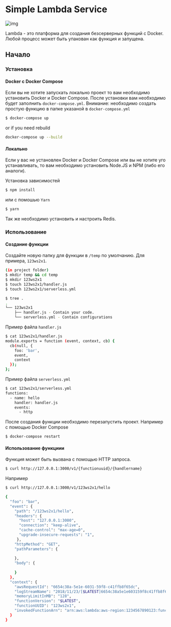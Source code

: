# Simple Lambda Service

![img](https://blog.alexellis.io/content/images/2017/08/clip-1.png)

Lambda - это платформа для создания безсерверных функций с Docker. Любой процесс может быть упакован как функция и запущена.

## Начало

### Установка

#### Docker с Docker Compose

Если вы не хотите запускать локально проект то вам необходимо установить Docker и Docker Compose. После установки вам необходимо будет заполнить `docker-compose.yml`.
Внимание: необходимо создать простую функцию в папке указаной в `docker-compose.yml`

```bash
$ docker-compose up
```

or if you need rebuild

```bash
docker-compose up --build
```

#### Локально

Если у вас не установлен Docker и Docker Compose или вы не хотите уго устанавливать, то вам необходимо установить Node.JS и NPM (либо его аналоги).

Установка зависимостей

```bash
$ npm install
```

или с помошью `Yarn`

```bash
$ yarn
```

Так же необходимо установить и настроить Redis.

### Использование

#### Создание функции

Создайте новую папку для функции в `/temp` по умолчанию. Для примера, `123ws2x1`.

```bash
(in project folder)
$ mkdir temp && cd temp
$ mkdir 123ws2x1
$ touch 123ws2x1/handler.js
$ touch 123ws2x1/serverless.yml
```

```bash
$ tree .
.
└── 123ws2x1
    ├── handler.js - Contain your code.
    └── serverless.yml - Contain configurations
```

Пример файла `handler.js`

```bash
$ cat 123ws2x1/handler.js
module.exports = function (event, context, cb) {
  cb(null, {
    foo: 'bar',
    event,
    context
  });
};

```

Пример файла `serverless.yml`

```bash
$ cat 123ws2x1/serverless.yml
functions:
  - name: hello
    handler: handler.js
    events:
      - http
```

После создания функции необходимо перезапустить проект. Например с помощью Docker Compose

```bash
$ docker-compose restart
```

#### Использование функциии

Функция может быть вызвана с помощью HTTP запроса. 

```bash
$ curl http://127.0.0.1:3000/v1/{functionuuid}/{handlername}
```
Например

```bash
$ curl http://127.0.0.1:3000/v1/123ws2x1/hello

{
  "foo": "bar",
  "event": {
    "path": "/123ws2x1/hello",
    "headers": {
      "host": "127.0.0.1:3000",
      "connection": "keep-alive",
      "cache-control": "max-age=0",
      "upgrade-insecure-requests": "1",
     },
    "httpMethod": "GET",
    "pathParameters": {
      
    },
    "body": {
      
    }
  },
  "context": {
    "awsRequestId": "6654c38a-5e1e-6031-59f8-c41ffb8f65dc",
    "logStreamName": "2018/11/23/[$LATEST]6654c38a5e1e603159f8c41ffb8f65dc",
    "memoryLimitInMB": "128",
    "functionVersion": "$LATEST",
    "functionUUID": "123ws2x1",
    "invokedFunctionArn": "arn:aws:lambda:aws-region:1234567890123:function:123ws2x1"
  }
}
```
